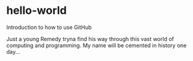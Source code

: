 # hello-world
Introduction to how to use GitHub

Just a young Remedy tryna find his way through this vast world of computing and programming. My name will be cemented in history one day...

